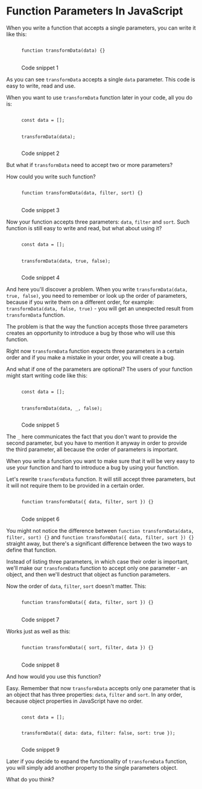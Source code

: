 # Function Parameters In JavaScript

When you write a function that accepts a single parameters, you can write it like this:

<figure class="figure">
<pre>
<code class="language-jsx">
function transformData(data) {}
</code>
</pre>
<figcaption class="figure-caption">Code snippet 1</figcaption>
</figure>

As you can see `transformData` accepts a single `data` parameter. This code is easy to write, read and use.

When you want to use `transformData` function later in your code, all you do is:

<figure class="figure">
<pre>
<code class="language-jsx">
const data = [];

transformData(data);
</code>
</pre>
<figcaption class="figure-caption">Code snippet 2</figcaption>
</figure>

But what if `transformData` need to accept two or more parameters?

How could you write such function?

<figure class="figure">
<pre>
<code class="language-jsx">
function transformData(data, filter, sort) {}
</code>
</pre>
<figcaption class="figure-caption">Code snippet 3</figcaption>
</figure>

Now your function accepts three parameters: `data`, `filter` and `sort`. Such function is still easy to write and read, but what about using it?

<figure class="figure">
<pre>
<code class="language-jsx">
const data = [];

transformData(data, true, false);
</code>
</pre>
<figcaption class="figure-caption">Code snippet 4</figcaption>
</figure>

And here you'll discover a problem. When you write `transformData(data, true, false)`, you need to remember or look up the order of parameters, because if you write them on a different order, for example: `transformData(data, false, true)` - you will get an unexpected result from `transformData` function.

The problem is that the way the function accepts those three parameters creates an opportunity to introduce a bug by those who will use this function.

Right now `transformData` function expects three parameters in a certain order and if you make a mistake in your order, you will create a bug.

And what if one of the parameters are optional? The users of your function might start writing code like this:

<figure class="figure">
<pre>
<code class="language-jsx">
const data = [];

transformData(data, _, false);
</code>
</pre>
<figcaption class="figure-caption">Code snippet 5</figcaption>
</figure>

The `_` here communicates the fact that you don't want to provide the second parameter, but you have to mention it anyway in order to provide the third parameter, all because the order of parameters is important.

When you write a function you want to make sure that it will be very easy to use your function and hard to introduce a bug by using your function.

Let's rewrite `transformData` function. It will still accept three parameters, but it will not require them to be provided in a certain order.

<figure class="figure">
<pre>
<code class="language-jsx">
function transformData({ data, filter, sort }) {}
</code>
</pre>
<figcaption class="figure-caption">Code snippet 6</figcaption>
</figure>

You might not notice the difference between `function transformData(data, filter, sort) {}` and `function transformData({ data, filter, sort }) {}` straight away, but there's a significant difference between the two ways to define that function.

Instead of listing three parameters, in which case their order is important, we'll make our `transformData` function to accept only one parameter - an object, and then we'll destruct that object as function parameters.

Now the order of `data`, `filter`, `sort` doesn't matter. This:

<figure class="figure">
<pre>
<code class="language-jsx">
function transformData({ data, filter, sort }) {}
</code>
</pre>
<figcaption class="figure-caption">Code snippet 7</figcaption>
</figure>

Works just as well as this:

<figure class="figure">
<pre>
<code class="language-jsx">
function transformData({ sort, filter, data }) {}
</code>
</pre>
<figcaption class="figure-caption">Code snippet 8</figcaption>
</figure>

And how would you use this function?

Easy. Remember that now `transformData` accepts only one parameter that is an object that has three properties: `data`, `filter` and `sort`. In any order, because object properties in JavaScript have no order.

<figure class="figure">
<pre>
<code class="language-jsx">
const data = [];

transformData({ data: data, filter: false, sort: true });
</code>
</pre>
<figcaption class="figure-caption">Code snippet 9</figcaption>
</figure>

Later if you decide to expand the functionality of `transformData` function, you will simply add another property to the single parameters object.

What do you think?